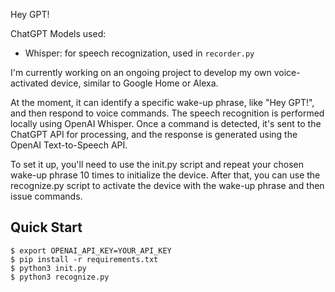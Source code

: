Hey GPT!

ChatGPT Models used: 
- Whisper: for speech recognization, used in `recorder.py`  


I'm currently working on an ongoing project to develop my own voice-activated device, similar to Google Home or Alexa.

At the moment, it can identify a specific wake-up phrase, like "Hey GPT!", and then respond to voice commands. The speech recognition is performed locally using OpenAI Whisper. Once a command is detected, it's sent to the ChatGPT API for processing, and the response is generated using the OpenAI Text-to-Speech API.

To set it up, you'll need to use the init.py script and repeat your chosen wake-up phrase 10 times to initialize the device. After that, you can use the recognize.py script to activate the device with the wake-up phrase and then issue commands.
## Quick Start

```shell
$ export OPENAI_API_KEY=YOUR_API_KEY
$ pip install -r requirements.txt
$ python3 init.py
$ python3 recognize.py
```

